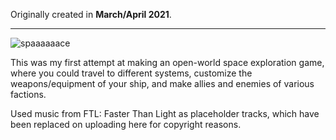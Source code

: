 Originally created in **March/April 2021**.

---

![spaaaaaace](https://github.com/Klehrik/spaaaaaace/assets/78520710/fc272183-143f-4922-82a6-b91d2786dc9f)

This was my first attempt at making an open-world space exploration game, where you could travel to different systems, customize the weapons/equipment of your ship, and make allies and enemies of various factions.

Used music from FTL: Faster Than Light as placeholder tracks, which have been replaced on uploading here for copyright reasons.
